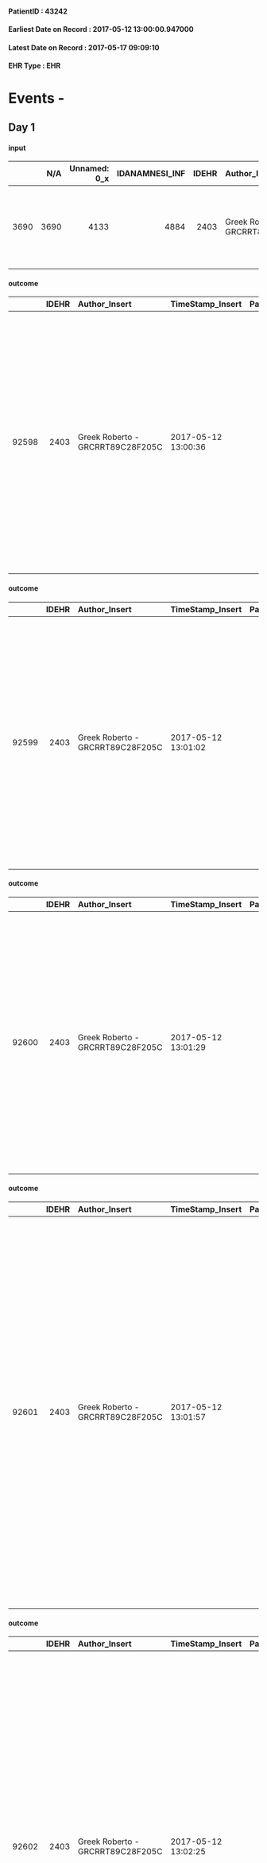 
#### PatientID : 43242
#### Earliest Date on Record : 2017-05-12 13:00:00.947000
#### Latest Date on Record : 2017-05-17 09:09:10
#### EHR Type : EHR

# Events - 

## Day 1

#### input
|      |    N/A |   Unnamed: 0_x |   IDANAMNESI_INF |   IDEHR | Author_Insert                    | TimeStamp_Insert           | EHRType   |   PatientID |   IDDigitalSignDocument |   Non_Rilevabile_x | Note_Non_Rilevabile_x                                                                                                                                            | nutritional   | cognitivo_percettivo   | sonno_riposo   | perc_salute   | elimination   | Perception   | rapporti_fam   | persone_vicine   | Caregiver   | Religion   | Note_Elim_urinaria   |
|-----:|-------:|---------------:|-----------------:|--------:|:---------------------------------|:---------------------------|:----------|------------:|------------------------:|-------------------:|:-----------------------------------------------------------------------------------------------------------------------------------------------------------------|:--------------|:-----------------------|:---------------|:--------------|:--------------|:-------------|:---------------|:-----------------|:------------|:-----------|:---------------------|
| 3690 |   3690 |           4133 |             4884 |    2403 | Greek Roberto - GRCRRT89C28F205C | 2017-05-12 13:00:00.947000 | EHR       |       43242 |                  746886 |                  1 | Pz enters department drowsiness minimally contactable - This husband tells of a rapid worsening of the clinical picture, in the days before admission to Hospice | NR            | NR                     | NR             | NR            | NR            | NR           | NR             | NR               | NR          | NR         | NR                   |

#### outcome
|       |   IDEHR | Author_Insert                    | TimeStamp_Insert    |   PatientID |   IDDigitalSignDocument |   IDPAI_VIDAS | opt_problem                                                            |   opt_problem_num | opt_obiettivo                                               |   opt_obiettivo_num | opt_stato_problema   |   opt_stato_problema_num | opt_interventi                                                                                                                                                                                                                                                                                 |   opt_interventi_num |
|------:|--------:|:---------------------------------|:--------------------|------------:|------------------------:|--------------:|:-----------------------------------------------------------------------|------------------:|:------------------------------------------------------------|--------------------:|:---------------------|-------------------------:|:-----------------------------------------------------------------------------------------------------------------------------------------------------------------------------------------------------------------------------------------------------------------------------------------------|---------------------:|
| 92598 |    2403 | Greek Roberto - GRCRRT89C28F205C | 2017-05-12 13:00:36 |       43242 |                  746890 |         94833 | Alteration of comfort associated with chronic pain and / or acute # 29 |                 2 | The patient riferir√ † ¬ † a satisfactory pain control # 56 |                   1 | closed Problem # 2   |                        2 | Implementation PAI - Evaluate the effectiveness of drug delivery # 443; PAI Implementation - properly administer the drugs as prescription # 442; Counseling - Share with caregiver therapeutic path # 445; Education - educating the caregiver / patient recognition / handling symptom # 446 |                    4 |

#### outcome
|       |   IDEHR | Author_Insert                    | TimeStamp_Insert    |   PatientID |   IDDigitalSignDocument |   IDPAI_VIDAS | opt_problem               |   opt_problem_num | opt_obiettivo                                                                       |   opt_obiettivo_num | opt_stato_problema   |   opt_stato_problema_num | opt_interventi                                                                                                                                                                                                                                                                                                      |   opt_interventi_num |
|------:|--------:|:---------------------------------|:--------------------|------------:|------------------------:|--------------:|:--------------------------|------------------:|:------------------------------------------------------------------------------------|--------------------:|:---------------------|-------------------------:|:--------------------------------------------------------------------------------------------------------------------------------------------------------------------------------------------------------------------------------------------------------------------------------------------------------------------|---------------------:|
| 92599 |    2403 | Greek Roberto - GRCRRT89C28F205C | 2017-05-12 13:01:02 |       43242 |                  746891 |         94834 | Altered sleep / wake # 31 |                 4 | The patient will describe the factors that interfere with sleep or wakefulness # 61 |                   4 | closed Problem # 2   |                        2 | Counseling - Establishing a trusting and meaningful relationship that promotes understanding of the patient's fears and concerns # 501; Counseling - Encouraging the patient to report problems that interfere with sleep # 502; Counseling - Encouraging the patient to report interfering problems the wake # 503 |                    4 |

#### outcome
|       |   IDEHR | Author_Insert                    | TimeStamp_Insert    |   PatientID |   IDDigitalSignDocument |   IDPAI_VIDAS | opt_problem                |   opt_problem_num | opt_obiettivo                                                                                                           |   opt_obiettivo_num | opt_stato_problema   |   opt_stato_problema_num | opt_interventi                                                                                                                                                                                                                                                                           |   opt_interventi_num |
|------:|--------:|:---------------------------------|:--------------------|------------:|------------------------:|--------------:|:---------------------------|------------------:|:------------------------------------------------------------------------------------------------------------------------|--------------------:|:---------------------|-------------------------:|:-----------------------------------------------------------------------------------------------------------------------------------------------------------------------------------------------------------------------------------------------------------------------------------------|---------------------:|
| 92600 |    2403 | Greek Roberto - GRCRRT89C28F205C | 2017-05-12 13:01:29 |       43242 |                  746893 |         94835 | Abnormal neurological # 30 |                 4 | The patient comunicher√ † ¬ † with † ¬ † residual capacit√ language and / or the residual capacit√ † ¬ † nonverbal # 58 |                   4 | closed Problem # 2   |                        2 | Implementation PAI - The operator asks the patient simple and closed questions and simple directives # 470; Implementation PAI - The operator addresses the patient by speaking clearly and distinctly # 469; Implementation PAI - Use touch and gestures to improve communication # 472 |                    4 |

#### outcome
|       |   IDEHR | Author_Insert                    | TimeStamp_Insert    |   PatientID |   IDDigitalSignDocument |   IDPAI_VIDAS | opt_problem                                                |   opt_problem_num | opt_obiettivo                                                       |   opt_obiettivo_num | opt_stato_problema   |   opt_stato_problema_num | opt_interventi                                                                                                                                                                                                                                                                                                                                                                                                                                                           |   opt_interventi_num |
|------:|--------:|:---------------------------------|:--------------------|------------:|------------------------:|--------------:|:-----------------------------------------------------------|------------------:|:--------------------------------------------------------------------|--------------------:|:---------------------|-------------------------:|:-------------------------------------------------------------------------------------------------------------------------------------------------------------------------------------------------------------------------------------------------------------------------------------------------------------------------------------------------------------------------------------------------------------------------------------------------------------------------|---------------------:|
| 92601 |    2403 | Greek Roberto - GRCRRT89C28F205C | 2017-05-12 13:01:57 |       43242 |                  746894 |         94836 | Impaired mobility † / limitation of physical movement # 27 |                 1 | Minimize the possibility of injuries. If present, maintain QoL # 47 |                   4 | closed Problem # 2   |                        2 | PAI Implementation - Program the change of position, which reduces the pressure in the vulnerable areas # 292; PAI Implementation - Avoid positions biased # 294; PAI Implementation - Keeping the skin well hydrated and elastic # 295; PAI Implementation - Adaptation environment # 296; Implementation PAI - Medicare / the wound / skin as the internal protocol # 298; PAI Implementation - With each change of position to assess the condition of the skin # 297 |                    4 |

#### outcome
|       |   IDEHR | Author_Insert                    | TimeStamp_Insert    |   PatientID |   IDDigitalSignDocument |   IDPAI_VIDAS | opt_problem                                                |   opt_problem_num | opt_obiettivo                                                       |   opt_obiettivo_num | opt_stato_problema   |   opt_stato_problema_num | opt_interventi                                                                                                                                                                                                                                                                                                                                                                                                                                                           |   opt_interventi_num |
|------:|--------:|:---------------------------------|:--------------------|------------:|------------------------:|--------------:|:-----------------------------------------------------------|------------------:|:--------------------------------------------------------------------|--------------------:|:---------------------|-------------------------:|:-------------------------------------------------------------------------------------------------------------------------------------------------------------------------------------------------------------------------------------------------------------------------------------------------------------------------------------------------------------------------------------------------------------------------------------------------------------------------|---------------------:|
| 92602 |    2403 | Greek Roberto - GRCRRT89C28F205C | 2017-05-12 13:02:25 |       43242 |                  746895 |         94837 | Impaired mobility † / limitation of physical movement # 27 |                 1 | Minimize the possibility of injuries. If present, maintain QoL # 47 |                   4 | closed Problem # 2   |                        2 | PAI Implementation - Program the change of position, which reduces the pressure in the vulnerable areas # 292; PAI Implementation - Avoid positions biased # 294; PAI Implementation - Keeping the skin well hydrated and elastic # 295; PAI Implementation - Adaptation environment # 296; Implementation PAI - Medicare / the wound / skin as the internal protocol # 298; PAI Implementation - With each change of position to assess the condition of the skin # 297 |                    4 |

#### outcome
|       |   IDEHR | Author_Insert                    | TimeStamp_Insert    |   PatientID |   IDDigitalSignDocument |   IDPAI_VIDAS | opt_problem                         |   opt_problem_num | opt_obiettivo                                                                                                                                                                              |   opt_obiettivo_num | opt_stato_problema   |   opt_stato_problema_num | opt_interventi                                                                                                                                                                                                      |   opt_interventi_num |
|------:|--------:|:---------------------------------|:--------------------|------------:|------------------------:|--------------:|:------------------------------------|------------------:|:-------------------------------------------------------------------------------------------------------------------------------------------------------------------------------------------|--------------------:|:---------------------|-------------------------:|:--------------------------------------------------------------------------------------------------------------------------------------------------------------------------------------------------------------------|---------------------:|
| 92603 |    2403 | Greek Roberto - GRCRRT89C28F205C | 2017-05-12 13:02:50 |       43242 |                  746896 |         94838 | Deficit in the care of s√® # 25 = 0 |                 4 | Maintain dignity ¬ † of the patient, where possible, helping him to accept their own limitations, considering himself realistic and objective (eating, bathing, dressing, delete) # 42 = 0 |                   4 | Open Problem # 1     |                        1 | PAI Implementation - Ensuring the right privacy # 182 = 0; Counseling - Encourage to express feelings about the care deficit s # 184 = 0; PAI Implementation - completely replace the activity † everyday # 183 = 0 |                    4 |

#### outcome
|       |   IDEHR | Author_Insert                    | TimeStamp_Insert    |   PatientID |   IDDigitalSignDocument |   IDPAI_VIDAS | opt_problem                                                      |   opt_problem_num | opt_obiettivo                                                           |   opt_obiettivo_num | opt_stato_problema   |   opt_stato_problema_num | opt_interventi                                                                                                                                                                                                                                                                                                                                                                                                                                                                                                                                                                                                                                                                                                            |   opt_interventi_num |
|------:|--------:|:---------------------------------|:--------------------|------------:|------------------------:|--------------:|:-----------------------------------------------------------------|------------------:|:------------------------------------------------------------------------|--------------------:|:---------------------|-------------------------:|:--------------------------------------------------------------------------------------------------------------------------------------------------------------------------------------------------------------------------------------------------------------------------------------------------------------------------------------------------------------------------------------------------------------------------------------------------------------------------------------------------------------------------------------------------------------------------------------------------------------------------------------------------------------------------------------------------------------------------|---------------------:|
| 92604 |    2403 | Greek Roberto - GRCRRT89C28F205C | 2017-05-12 13:03:32 |       43242 |                  746897 |         94839 | Impaired mobility † ¬ / limitation of physical movement # 27 = 0 |                 1 | Minimize possibilities ¬ † injury. If present, maintaining QoL # 47 = 0 |                   4 | Open Problem # 1     |                        1 | Implementation PAI - Avoid flawed positions # 294 = 0; Implementation of PAI - Program the change of position that reduces the pressure in vulnerable areas # 292 = 0; Implementation of the PAI - Maintain a correct position in the bed # 293 = 0; Implementation of the PAI - Maintain the well hydrated and elastic skin # 295 = 0; Implementation of the PAI - Adaptation of the environment # 296 = 0; Implementation of the PAI - Medication of the lesion (s) of the skin as per internal protocol # 298 = 0; Implementation of the PAI - Record any eventual presence of caves and / or hemorrhagic lesions # 299 = 0; Implementation of PAI - At each change of position assess the state of the skin # 297 = 0 |                    4 |

#### outcome
|       |   IDEHR | Author_Insert                    | TimeStamp_Insert    |   PatientID |   IDDigitalSignDocument |   IDPAI_VIDAS | opt_problem                               |   opt_problem_num | opt_obiettivo                                  |   opt_obiettivo_num | opt_stato_problema   |   opt_stato_problema_num | opt_interventi                                                                                                                                       |   opt_interventi_num |
|------:|--------:|:---------------------------------|:--------------------|------------:|------------------------:|--------------:|:------------------------------------------|------------------:|:-----------------------------------------------|--------------------:|:---------------------|-------------------------:|:-----------------------------------------------------------------------------------------------------------------------------------------------------|---------------------:|
| 92605 |    2403 | Greek Roberto - GRCRRT89C28F205C | 2017-05-12 13:04:13 |       43242 |                  746898 |         94840 | Nutrition / Hydration inadequate # 34 = 0 |                 4 | Proper power management via NET / NPT # 75 = 0 |                   4 | Open Problem # 1     |                        1 | Implementation of PAI - Medicare as per protocol SNG / PEG / Presidium NPT # 629 = 0; Implementation PAI - Replace the SNG as per protocol # 630 = 0 |                    4 |

#### input
|      |    N/A |   IDEHR | Author_Insert                        | TimeStamp_Insert    | EHRType   |   PatientID |   IDDigitalSignDocument | persone_vicine   |   Unnamed: 0_y |   IDANAMNESI_MED |   Non_Rilevabile_y | Note_Non_Rilevabile_y   | opt_consapevolezza                   | diagnosis                                                                     |
|-----:|-------:|--------:|:-------------------------------------|:--------------------|:----------|------------:|------------------------:|:-----------------|---------------:|-----------------:|-------------------:|:------------------------|:-------------------------------------|:------------------------------------------------------------------------------|
| 8397 |   8397 |    2403 | Calamida Fabrizio - CLMFRZ71S19F205R | 2017-05-12 15:13:11 | EHR       |       43242 |                  747062 | N/A              |          12111 |             6498 |                  0 | NR                      | There are elements of evaluation # 7 | Pz affetta da glioblastoma emisferico dx pluritrattato (chirurgia + RT + CT). |

#### input
|       |    N/A |   IDEHR | Author_Insert                        | TimeStamp_Insert    | EHRType   |   PatientID |   IDDigitalSignDocument | persone_vicine   |   Unnamed: 0_y.1 |   IDDIAGNOSI_ICD |   Non_Rilevabile_y.1 | Note_Non_Rilevabile_y.1   | I_ICD                                                     | II_ICD                                  | III_ICD                                 | IV_ICD                      |
|------:|-------:|--------:|:-------------------------------------|:--------------------|:----------|------------:|------------------------:|:-----------------|-----------------:|-----------------:|---------------------:|:--------------------------|:----------------------------------------------------------|:----------------------------------------|:----------------------------------------|:----------------------------|
| 17519 |  17519 |    2403 | Calamida Fabrizio - CLMFRZ71S19F205R | 2017-05-12 15:14:15 | EHR       |       43242 |                  747066 | N/A              |             3080 |             3080 |                    0 | NR                        | 1919 - Tumori maligni dell'encefalo, non specificato#2139 | 345 - Epilessie e crisi ricorrenti#3526 | 3428 - Altra emiplegia specificata#2411 | V667 - Cure palliative#2402 |

#### obs
|        |   IDEHR | TimeStamp_Insert           |   PatientID |
|-------:|--------:|:---------------------------|------------:|
| 296922 |    2403 | 2017-05-12 15:22:35.870000 |       43242 |

#### obs
|       |   IDEHR | TimeStamp_Insert           |   PatientID | asthenia   | dyspnoea              | body_temp    | agitation_behavior_freq   |
|------:|--------:|:---------------------------|------------:|:-----------|:----------------------|:-------------|:--------------------------|
| 20641 |    2403 | 2017-05-12 15:28:21.767000 |       43242 | Severe # 3 | applicant at rest # 5 | Apyrexia # 0 | quiet # 0                 |

#### obs
|        |   IDEHR | TimeStamp_Insert    |   PatientID |
|-------:|--------:|:--------------------|------------:|
| 257248 |    2403 | 2017-05-12 15:29:41 |       43242 |

#### obs
|        |   IDEHR | TimeStamp_Insert           |   PatientID | chk_ausili_presidi                   | opt_care_giver   | dyspnoea    | motor_performance              | body_temp    |
|-------:|--------:|:---------------------------|------------:|:-------------------------------------|:-----------------|:------------|:-------------------------------|:-------------|
| 114283 |    2403 | 2017-05-12 16:41:17.017000 |       43242 | absorbency # 0; bladder catheter # 3 | This # 0         | at rest # 0 | bedridden, nontransferable # 5 | Apyrexia # 1 |

#### obs
|        |   IDEHR | TimeStamp_Insert    |   PatientID | breath     | consolability           | body_language   | facial_expression           |
|-------:|--------:|:--------------------|------------:|:-----------|:------------------------|:----------------|:----------------------------|
| 280257 |    2403 | 2017-05-12 16:42:40 |       43242 | Normal 0 # | Not for consolation # 0 | Relaxed # 0     | Smiling or inexpressive # 0 |

#### obs
|        |   IDEHR | TimeStamp_Insert    |   PatientID | breath     | consolability           | body_language   | facial_expression           |
|-------:|--------:|:--------------------|------------:|:-----------|:------------------------|:----------------|:----------------------------|
| 280259 |    2403 | 2017-05-12 17:06:46 |       43242 | Normal 0 # | Not for consolation # 0 | Relaxed # 0     | Smiling or inexpressive # 0 |

#### obs
|        |   IDEHR | TimeStamp_Insert    |   PatientID | breath     | consolability           | body_language   | facial_expression           |
|-------:|--------:|:--------------------|------------:|:-----------|:------------------------|:----------------|:----------------------------|
| 280263 |    2403 | 2017-05-13 06:00:09 |       43242 | Normal 0 # | Not for consolation # 0 | Relaxed # 0     | Smiling or inexpressive # 0 |

#### obs
|       |   IDEHR | TimeStamp_Insert           |   PatientID | motor_performance                                                                       |
|------:|--------:|:---------------------------|------------:|:----------------------------------------------------------------------------------------|
| 65481 |    2403 | 2017-05-13 06:01:01.150000 |       43242 | 20% - Patient with serious impairment of organ functions, one or irreversible pi√π # 02 |

#### obs
|        |   IDEHR | TimeStamp_Insert           |   PatientID | chk_ausili_presidi   | motor_performance              |
|-------:|--------:|:---------------------------|------------:|:---------------------|:-------------------------------|
| 114310 |    2403 | 2017-05-13 06:07:32.973000 |       43242 | urinary catheter # 3 | bedridden, nontransferable # 5 |

#### obs
|        |   IDEHR | TimeStamp_Insert    |   PatientID | breath     | consolability           | body_language   | facial_expression           |
|-------:|--------:|:--------------------|------------:|:-----------|:------------------------|:----------------|:----------------------------|
| 280264 |    2403 | 2017-05-13 06:08:11 |       43242 | Normal 0 # | Not for consolation # 0 | Relaxed # 0     | Smiling or inexpressive # 0 |

#### obs
|       |   IDEHR | TimeStamp_Insert           |   PatientID | asthenia   | dyspnoea              | body_temp    | agitation_behavior_freq   | mood        |
|------:|--------:|:---------------------------|------------:|:-----------|:----------------------|:-------------|:--------------------------|:------------|
| 20652 |    2403 | 2017-05-13 10:50:16.123000 |       43242 | Severe # 3 | applicant at rest # 5 | Apyrexia # 0 | quiet # 0                 | Apathy # 00 |

#### obs
|        |   IDEHR | TimeStamp_Insert    |   PatientID | breath     | consolability           | body_language   | facial_expression           |
|-------:|--------:|:--------------------|------------:|:-----------|:------------------------|:----------------|:----------------------------|
| 280268 |    2403 | 2017-05-13 10:50:41 |       43242 | Normal 0 # | Not for consolation # 0 | Relaxed # 0     | Smiling or inexpressive # 0 |

#### obs
|        |   IDEHR | TimeStamp_Insert           |   PatientID | chk_ausili_presidi   | chk_ausili_incont   | opt_care_giver   | motor_performance              | feces_elimination   |
|-------:|--------:|:---------------------------|------------:|:---------------------|:--------------------|:-----------------|:-------------------------------|:--------------------|
| 114328 |    2403 | 2017-05-13 12:20:08.010000 |       43242 | urinary catheter # 3 | absorbency # 0      | absent # 2       | bedridden, nontransferable # 5 | Independent # 0     |

#### obs
|        |   IDEHR | TimeStamp_Insert    |   PatientID | breath     | consolability           | body_language   | facial_expression           |
|-------:|--------:|:--------------------|------------:|:-----------|:------------------------|:----------------|:----------------------------|
| 280271 |    2403 | 2017-05-13 12:21:38 |       43242 | Normal 0 # | Not for consolation # 0 | Relaxed # 0     | Smiling or inexpressive # 0 |


## Day 2

#### obs
|        |   IDEHR | TimeStamp_Insert    |   PatientID | breath     | consolability           | body_language   | facial_expression           |
|-------:|--------:|:--------------------|------------:|:-----------|:------------------------|:----------------|:----------------------------|
| 280274 |    2403 | 2017-05-13 14:35:30 |       43242 | Normal 0 # | Not for consolation # 0 | Relaxed # 0     | Smiling or inexpressive # 0 |

#### obs
|        |   IDEHR | TimeStamp_Insert    |   PatientID | breath     | consolability           | body_language   | facial_expression           |
|-------:|--------:|:--------------------|------------:|:-----------|:------------------------|:----------------|:----------------------------|
| 280275 |    2403 | 2017-05-13 18:07:33 |       43242 | Normal 0 # | Not for consolation # 0 | Relaxed # 0     | Smiling or inexpressive # 0 |

#### obs
|        |   IDEHR | TimeStamp_Insert    |   PatientID | breath     | consolability           | body_language   | facial_expression           |
|-------:|--------:|:--------------------|------------:|:-----------|:------------------------|:----------------|:----------------------------|
| 280276 |    2403 | 2017-05-13 18:15:27 |       43242 | Normal 0 # | Not for consolation # 0 | Relaxed # 0     | Smiling or inexpressive # 0 |

#### obs
|        |   IDEHR | TimeStamp_Insert    |   PatientID | breath     | consolability           | body_language   | facial_expression           |
|-------:|--------:|:--------------------|------------:|:-----------|:------------------------|:----------------|:----------------------------|
| 280279 |    2403 | 2017-05-14 04:39:02 |       43242 | Normal 0 # | Not for consolation # 0 | Relaxed # 0     | Smiling or inexpressive # 0 |

#### obs
|       |   IDEHR | TimeStamp_Insert           |   PatientID | motor_performance                                                                       |
|------:|--------:|:---------------------------|------------:|:----------------------------------------------------------------------------------------|
| 65515 |    2403 | 2017-05-14 05:58:18.037000 |       43242 | 20% - Patient with serious impairment of organ functions, one or irreversible pi√π # 02 |

#### obs
|        |   IDEHR | TimeStamp_Insert           |   PatientID | chk_ausili_presidi                   | dyspnoea    | motor_performance              | body_temp    |
|-------:|--------:|:---------------------------|------------:|:-------------------------------------|:------------|:-------------------------------|:-------------|
| 114349 |    2403 | 2017-05-14 06:17:25.983000 |       43242 | absorbency # 0; bladder catheter # 3 | at rest # 0 | bedridden, nontransferable # 5 | Apyrexia # 1 |

#### obs
|        |   IDEHR | TimeStamp_Insert    |   PatientID |
|-------:|--------:|:--------------------|------------:|
| 162853 |    2403 | 2017-05-14 06:19:11 |       43242 |

#### obs
|        |   IDEHR | TimeStamp_Insert    |   PatientID | breath     | consolability           | body_language   | facial_expression           |
|-------:|--------:|:--------------------|------------:|:-----------|:------------------------|:----------------|:----------------------------|
| 280280 |    2403 | 2017-05-14 06:21:18 |       43242 | Normal 0 # | Not for consolation # 0 | Relaxed # 0     | Smiling or inexpressive # 0 |


## Day 3

#### obs
|        |   IDEHR | TimeStamp_Insert    |   PatientID | breath     | consolability           | body_language   | facial_expression           |
|-------:|--------:|:--------------------|------------:|:-----------|:------------------------|:----------------|:----------------------------|
| 280282 |    2403 | 2017-05-14 13:57:29 |       43242 | Normal 0 # | Not for consolation # 0 | Relaxed # 0     | Smiling or inexpressive # 0 |

#### obs
|        |   IDEHR | TimeStamp_Insert           |   PatientID | chk_ausili_presidi                   | opt_care_giver   | dyspnoea    | motor_performance              | body_temp    |
|-------:|--------:|:---------------------------|------------:|:-------------------------------------|:-----------------|:------------|:-------------------------------|:-------------|
| 114364 |    2403 | 2017-05-14 14:17:23.250000 |       43242 | absorbency # 0; bladder catheter # 3 | This # 0         | at rest # 0 | bedridden, nontransferable # 5 | Apyrexia # 1 |

#### obs
|        |   IDEHR | TimeStamp_Insert    |   PatientID | breath     | consolability           | body_language   | facial_expression           |
|-------:|--------:|:--------------------|------------:|:-----------|:------------------------|:----------------|:----------------------------|
| 280284 |    2403 | 2017-05-14 14:18:02 |       43242 | Normal 0 # | Not for consolation # 0 | Relaxed # 0     | Smiling or inexpressive # 0 |

#### obs
|        |   IDEHR | TimeStamp_Insert    |   PatientID | breath     | consolability           | body_language   | facial_expression           |
|-------:|--------:|:--------------------|------------:|:-----------|:------------------------|:----------------|:----------------------------|
| 280285 |    2403 | 2017-05-14 17:01:56 |       43242 | Normal 0 # | Not for consolation # 0 | Relaxed # 0     | Smiling or inexpressive # 0 |

#### obs
|        |   IDEHR | TimeStamp_Insert    |   PatientID | breath     | consolability           | body_language   | facial_expression           |
|-------:|--------:|:--------------------|------------:|:-----------|:------------------------|:----------------|:----------------------------|
| 280287 |    2403 | 2017-05-14 18:41:25 |       43242 | Normal 0 # | Not for consolation # 0 | Relaxed # 0     | Smiling or inexpressive # 0 |

#### obs
|        |   IDEHR | TimeStamp_Insert    |   PatientID | breath     | consolability           | body_language   | facial_expression           |
|-------:|--------:|:--------------------|------------:|:-----------|:------------------------|:----------------|:----------------------------|
| 280289 |    2403 | 2017-05-15 05:39:59 |       43242 | Normal 0 # | Not for consolation # 0 | Relaxed # 0     | Smiling or inexpressive # 0 |

#### obs
|       |   IDEHR | TimeStamp_Insert           |   PatientID | active_diuresis     | motor_performance                                                                       |
|------:|--------:|:---------------------------|------------:|:--------------------|:----------------------------------------------------------------------------------------|
| 65521 |    2403 | 2017-05-15 06:20:31.973000 |       43242 | active diuresis # 0 | 20% - Patient with serious impairment of organ functions, one or irreversible pi√π # 02 |

#### obs
|        |   IDEHR | TimeStamp_Insert    |   PatientID | breath     | consolability           | body_language   | facial_expression           |
|-------:|--------:|:--------------------|------------:|:-----------|:------------------------|:----------------|:----------------------------|
| 280290 |    2403 | 2017-05-15 06:37:41 |       43242 | Normal 0 # | Not for consolation # 0 | Relaxed # 0     | Smiling or inexpressive # 0 |

#### obs
|        |   IDEHR | TimeStamp_Insert    |   PatientID | breath     | consolability           | body_language   | facial_expression           |
|-------:|--------:|:--------------------|------------:|:-----------|:------------------------|:----------------|:----------------------------|
| 280291 |    2403 | 2017-05-15 10:04:10 |       43242 | Normal 0 # | Not for consolation # 0 | Relaxed # 0     | Smiling or inexpressive # 0 |

#### obs
|        |   IDEHR | TimeStamp_Insert    |   PatientID | breath     | consolability           | body_language   | facial_expression           |
|-------:|--------:|:--------------------|------------:|:-----------|:------------------------|:----------------|:----------------------------|
| 280292 |    2403 | 2017-05-15 12:01:56 |       43242 | Normal 0 # | Not for consolation # 0 | Relaxed # 0     | Smiling or inexpressive # 0 |

#### obs
|       |   IDEHR | TimeStamp_Insert           |   PatientID | personal_hygiene   | urine_elimination   | mobility     | active_diuresis     | asthenia   | motor_performance                                                                                  | body_temp    | consumption_help   |
|------:|--------:|:---------------------------|------------:|:-------------------|:--------------------|:-------------|:--------------------|:-----------|:---------------------------------------------------------------------------------------------------|:-------------|:-------------------|
| 65549 |    2403 | 2017-05-15 12:54:09.917000 |       43242 | Employee # 4       | Employee # 4        | Employee # 4 | active diuresis # 0 | Severe # 2 | 30% - Patient with directions to the hospital or home hospitalization, intensive home support # 03 | Apyrexia # 0 | # 4 employees      |


## Day 4

#### obs
|        |   IDEHR | TimeStamp_Insert    |   PatientID | breath     | consolability           | body_language   | facial_expression           |
|-------:|--------:|:--------------------|------------:|:-----------|:------------------------|:----------------|:----------------------------|
| 280301 |    2403 | 2017-05-15 16:53:19 |       43242 | Normal 0 # | Not for consolation # 0 | Relaxed # 0     | Smiling or inexpressive # 0 |

#### obs
|       |   IDEHR | TimeStamp_Insert           |   PatientID | personal_hygiene   | urine_elimination   | mobility     | active_diuresis     | asthenia   | motor_performance                                                                                  | body_temp    | consumption_help   |
|------:|--------:|:---------------------------|------------:|:-------------------|:--------------------|:-------------|:--------------------|:-----------|:---------------------------------------------------------------------------------------------------|:-------------|:-------------------|
| 65569 |    2403 | 2017-05-15 17:06:04.707000 |       43242 | Employee # 4       | Employee # 4        | Employee # 4 | active diuresis # 0 | Severe # 2 | 30% - Patient with directions to the hospital or home hospitalization, intensive home support # 03 | Apyrexia # 0 | # 4 employees      |

#### obs
|        |   IDEHR | TimeStamp_Insert    |   PatientID | breath     | consolability           | body_language   | facial_expression           |
|-------:|--------:|:--------------------|------------:|:-----------|:------------------------|:----------------|:----------------------------|
| 280304 |    2403 | 2017-05-15 18:37:18 |       43242 | Normal 0 # | Not for consolation # 0 | Relaxed # 0     | Smiling or inexpressive # 0 |

#### obs
|        |   IDEHR | TimeStamp_Insert           |   PatientID | chk_ausili_presidi                   | opt_care_giver   | motor_performance              | body_temp    | agitation_behavior_freq   |
|-------:|--------:|:---------------------------|------------:|:-------------------------------------|:-----------------|:-------------------------------|:-------------|:--------------------------|
| 114426 |    2403 | 2017-05-15 21:09:30.350000 |       43242 | absorbency # 0; bladder catheter # 3 | This # 0         | bedridden, nontransferable # 5 | Apyrexia # 1 | quiet # 0                 |

#### obs
|        |   IDEHR | TimeStamp_Insert    |   PatientID |
|-------:|--------:|:--------------------|------------:|
| 257644 |    2403 | 2017-05-16 08:05:59 |       43242 |

#### obs
|        |   IDEHR | TimeStamp_Insert    |   PatientID | breath                                             | consolability           | body_language   | facial_expression           |
|-------:|--------:|:--------------------|------------:|:---------------------------------------------------|:------------------------|:----------------|:----------------------------|
| 280307 |    2403 | 2017-05-16 08:07:06 |       43242 | Breath altered. Cheyne-Stokes hyperventilation # 2 | Not for consolation # 0 | Relaxed # 0     | Smiling or inexpressive # 0 |

#### obs
|       |   IDEHR | TimeStamp_Insert           |   PatientID | personal_hygiene   | urine_elimination   | mobility     | active_diuresis     | asthenia   | motor_performance                                                                       | body_temp    | consumption_help   |
|------:|--------:|:---------------------------|------------:|:-------------------|:--------------------|:-------------|:--------------------|:-----------|:----------------------------------------------------------------------------------------|:-------------|:-------------------|
| 65589 |    2403 | 2017-05-16 08:09:26.570000 |       43242 | Employee # 4       | Employee # 4        | Employee # 4 | active diuresis # 0 | Severe # 2 | 20% - Patient with serious impairment of organ functions, one or irreversible pi√π # 02 | Apyrexia # 0 | # 4 employees      |

#### obs
|       |   IDEHR | TimeStamp_Insert           |   PatientID | personal_hygiene   | urine_elimination   | mobility     | active_diuresis     | asthenia   | motor_performance                                                                                  | body_temp    | consumption_help   |
|------:|--------:|:---------------------------|------------:|:-------------------|:--------------------|:-------------|:--------------------|:-----------|:---------------------------------------------------------------------------------------------------|:-------------|:-------------------|
| 65592 |    2403 | 2017-05-16 09:33:47.753000 |       43242 | Employee # 4       | Employee # 4        | Employee # 4 | active diuresis # 0 | Severe # 2 | 30% - Patient with directions to the hospital or home hospitalization, intensive home support # 03 | Apyrexia # 0 | # 4 employees      |

#### obs
|        |   IDEHR | TimeStamp_Insert    |   PatientID | breath                                             | consolability           | body_language   | facial_expression           |
|-------:|--------:|:--------------------|------------:|:---------------------------------------------------|:------------------------|:----------------|:----------------------------|
| 280309 |    2403 | 2017-05-16 09:34:22 |       43242 | Breath altered. Cheyne-Stokes hyperventilation # 2 | Not for consolation # 0 | Relaxed # 0     | Smiling or inexpressive # 0 |

#### obs
|        |   IDEHR | TimeStamp_Insert           |   PatientID | chk_ausili_presidi                   | opt_care_giver               | motor_performance              | body_temp    | agitation_behavior_freq   |
|-------:|--------:|:---------------------------|------------:|:-------------------------------------|:-----------------------------|:-------------------------------|:-------------|:--------------------------|
| 114449 |    2403 | 2017-05-16 11:41:13.740000 |       43242 | absorbency # 0; bladder catheter # 3 | occasionally lives there # 1 | bedridden, nontransferable # 5 | Apyrexia # 1 | quiet # 0                 |

#### obs
|        |   IDEHR | TimeStamp_Insert    |   PatientID | breath                                                                          | consolability           | body_language   | facial_expression           |
|-------:|--------:|:--------------------|------------:|:--------------------------------------------------------------------------------|:------------------------|:----------------|:----------------------------|
| 280313 |    2403 | 2017-05-16 11:42:17 |       43242 | Breath at times altered. Short periods of hyperventilation (breathing hard) # 1 | Not for consolation # 0 | Relaxed # 0     | Smiling or inexpressive # 0 |


## Day 5

#### obs
|       |   IDEHR | TimeStamp_Insert           |   PatientID | asthenia   | dyspnoea              | body_temp    | agitation_behavior_freq   | mood        |
|------:|--------:|:---------------------------|------------:|:-----------|:----------------------|:-------------|:--------------------------|:------------|
| 20748 |    2403 | 2017-05-16 15:20:35.797000 |       43242 | Severe # 3 | applicant at rest # 5 | Apyrexia # 0 | quiet # 0                 | Apathy # 00 |

#### obs
|        |   IDEHR | TimeStamp_Insert    |   PatientID | breath                                                                          | consolability           | body_language   | facial_expression           |
|-------:|--------:|:--------------------|------------:|:--------------------------------------------------------------------------------|:------------------------|:----------------|:----------------------------|
| 280315 |    2403 | 2017-05-16 15:21:09 |       43242 | Breath at times altered. Short periods of hyperventilation (breathing hard) # 1 | Not for consolation # 0 | Relaxed # 0     | Smiling or inexpressive # 0 |

#### obs
|        |   IDEHR | TimeStamp_Insert           |   PatientID |
|-------:|--------:|:---------------------------|------------:|
| 296999 |    2403 | 2017-05-16 15:24:01.427000 |       43242 |

#### obs
|        |   IDEHR | TimeStamp_Insert           |   PatientID | chk_ausili_presidi                   | opt_care_giver               | dyspnoea    | motor_performance              | body_temp    | agitation_behavior_freq   |
|-------:|--------:|:---------------------------|------------:|:-------------------------------------|:-----------------------------|:------------|:-------------------------------|:-------------|:--------------------------|
| 114470 |    2403 | 2017-05-16 16:13:49.837000 |       43242 | absorbency # 0; bladder catheter # 3 | occasionally lives there # 1 | at rest # 0 | bedridden, nontransferable # 5 | Apyrexia # 1 | quiet # 0                 |

#### obs
|        |   IDEHR | TimeStamp_Insert    |   PatientID | breath                                                                          | consolability           | body_language   | facial_expression           |
|-------:|--------:|:--------------------|------------:|:--------------------------------------------------------------------------------|:------------------------|:----------------|:----------------------------|
| 280318 |    2403 | 2017-05-16 16:15:18 |       43242 | Breath at times altered. Short periods of hyperventilation (breathing hard) # 1 | Not for consolation # 0 | Relaxed # 0     | Smiling or inexpressive # 0 |

#### obs
|        |   IDEHR | TimeStamp_Insert           |   PatientID |
|-------:|--------:|:---------------------------|------------:|
| 124001 |    2403 | 2017-05-16 16:22:20.330000 |       43242 |

#### obs
|        |   IDEHR | TimeStamp_Insert    |   PatientID | breath                                                                          | consolability           | body_language   | facial_expression           |
|-------:|--------:|:--------------------|------------:|:--------------------------------------------------------------------------------|:------------------------|:----------------|:----------------------------|
| 280320 |    2403 | 2017-05-16 16:42:21 |       43242 | Breath at times altered. Short periods of hyperventilation (breathing hard) # 1 | Not for consolation # 0 | Relaxed # 0     | Smiling or inexpressive # 0 |

#### obs
|       |   IDEHR | TimeStamp_Insert           |   PatientID | personal_hygiene   | urine_elimination   | mobility     | active_diuresis     | asthenia   | motor_performance                                                                       | body_temp    | consumption_help   |
|------:|--------:|:---------------------------|------------:|:-------------------|:--------------------|:-------------|:--------------------|:-----------|:----------------------------------------------------------------------------------------|:-------------|:-------------------|
| 65623 |    2403 | 2017-05-16 16:44:21.533000 |       43242 | Employee # 4       | Employee # 4        | Employee # 4 | active diuresis # 0 | Severe # 2 | 20% - Patient with serious impairment of organ functions, one or irreversible pi√π # 02 | Apyrexia # 0 | # 4 employees      |

#### obs
|        |   IDEHR | TimeStamp_Insert    |   PatientID | breath                                                                          | consolability           | body_language   | facial_expression           |
|-------:|--------:|:--------------------|------------:|:--------------------------------------------------------------------------------|:------------------------|:----------------|:----------------------------|
| 280324 |    2403 | 2017-05-17 02:56:44 |       43242 | Breath at times altered. Short periods of hyperventilation (breathing hard) # 1 | Not for consolation # 0 | Relaxed # 0     | Smiling or inexpressive # 0 |

#### obs
|        |   IDEHR | TimeStamp_Insert           |   PatientID | chk_ausili_presidi                   | opt_care_giver   | body_temp    |
|-------:|--------:|:---------------------------|------------:|:-------------------------------------|:-----------------|:-------------|
| 114477 |    2403 | 2017-05-17 05:25:21.880000 |       43242 | absorbency # 0; bladder catheter # 3 | This # 0         | Apyrexia # 1 |

#### obs
|        |   IDEHR | TimeStamp_Insert    |   PatientID | breath                                                                          | consolability           | body_language   | facial_expression           |
|-------:|--------:|:--------------------|------------:|:--------------------------------------------------------------------------------|:------------------------|:----------------|:----------------------------|
| 280325 |    2403 | 2017-05-17 05:25:57 |       43242 | Breath at times altered. Short periods of hyperventilation (breathing hard) # 1 | Not for consolation # 0 | Relaxed # 0     | Smiling or inexpressive # 0 |

#### obs
|       |   IDEHR | TimeStamp_Insert           |   PatientID | personal_hygiene   | urine_elimination   | mobility   | hemorrhagic_manifestation   | speech   | cough   | nausea   | memory_deficit   | cognitive_deficit   | active_diuresis   | lack_of_appetite   | asthenia   | cachexia   | dyspnoea   | motor_performance   | body_temp   | mood   | diet   | cognitive_state   | feces_elimination   | consumption_help   |
|------:|--------:|:---------------------------|------------:|:-------------------|:--------------------|:-----------|:----------------------------|:---------|:--------|:---------|:-----------------|:--------------------|:------------------|:-------------------|:-----------|:-----------|:-----------|:--------------------|:------------|:-------|:-------|:------------------|:--------------------|:-------------------|
| 65642 |    2403 | 2017-05-17 07:00:28.753000 |       43242 | NR                 | NR                  | NR         | NR                          | NR       | NR      | NR       | NR               | NR                  | NR                | NR                 | NR         | NR         | NR         | NR                  | NR          | NR     | NR     | NR                | NR                  | NR                 |

#### outcome
|       |   IDEHR | Author_Insert                         | TimeStamp_Insert    |   PatientID |   IDDigitalSignDocument |   IDPAI_VIDAS | opt_problem                                                      |   opt_problem_num | opt_obiettivo                                                           |   opt_obiettivo_num | ds_note      | opt_stato_problema   |   opt_stato_problema_num | opt_interventi                                                                                                                                                                                                                                                                                                                                                                                                                                                                                                                                                                                                                                                                                                            |   opt_interventi_num |
|------:|--------:|:--------------------------------------|:--------------------|------------:|------------------------:|--------------:|:-----------------------------------------------------------------|------------------:|:------------------------------------------------------------------------|--------------------:|:-------------|:---------------------|-------------------------:|:--------------------------------------------------------------------------------------------------------------------------------------------------------------------------------------------------------------------------------------------------------------------------------------------------------------------------------------------------------------------------------------------------------------------------------------------------------------------------------------------------------------------------------------------------------------------------------------------------------------------------------------------------------------------------------------------------------------------------|---------------------:|
| 93328 |    2403 | ROJAS H. NOELIA I. - RJSNSB81E57Z611R | 2017-05-17 07:20:52 |       43242 |                  752175 |         95564 | Impaired mobility † ¬ / limitation of physical movement # 27 = 0 |                 1 | Minimize possibilities ¬ † injury. If present, maintaining QoL # 47 = 0 |                   4 | patient died | closed Problem # 2   |                        2 | Implementation PAI - Avoid flawed positions # 294 = 0; Implementation of PAI - Program the change of position that reduces the pressure in vulnerable areas # 292 = 0; Implementation of the PAI - Maintain a correct position in the bed # 293 = 0; Implementation of the PAI - Maintain the well hydrated and elastic skin # 295 = 0; Implementation of the PAI - Adaptation of the environment # 296 = 0; Implementation of the PAI - Medication of the lesion (s) of the skin as per internal protocol # 298 = 0; Implementation of the PAI - Record any eventual presence of caves and / or hemorrhagic lesions # 299 = 0; Implementation of PAI - At each change of position assess the state of the skin # 297 = 0 |                    4 |

#### outcome
|       |   IDEHR | Author_Insert                         | TimeStamp_Insert    |   PatientID |   IDDigitalSignDocument |   IDPAI_VIDAS | opt_problem                         |   opt_problem_num | opt_obiettivo                                                                                                                                                                              |   opt_obiettivo_num | ds_note      | opt_stato_problema   |   opt_stato_problema_num | opt_interventi                                                                                                                                                                                                      |   opt_interventi_num |
|------:|--------:|:--------------------------------------|:--------------------|------------:|------------------------:|--------------:|:------------------------------------|------------------:|:-------------------------------------------------------------------------------------------------------------------------------------------------------------------------------------------|--------------------:|:-------------|:---------------------|-------------------------:|:--------------------------------------------------------------------------------------------------------------------------------------------------------------------------------------------------------------------|---------------------:|
| 93329 |    2403 | ROJAS H. NOELIA I. - RJSNSB81E57Z611R | 2017-05-17 07:21:23 |       43242 |                  752176 |         95565 | Deficit in the care of s√® # 25 = 0 |                 4 | Maintain dignity ¬ † of the patient, where possible, helping him to accept their own limitations, considering himself realistic and objective (eating, bathing, dressing, delete) # 42 = 0 |                   4 | patient died | closed Problem # 2   |                        2 | PAI Implementation - Ensuring the right privacy # 182 = 0; Counseling - Encourage to express feelings about the care deficit s # 184 = 0; PAI Implementation - completely replace the activity † everyday # 183 = 0 |                    4 |

#### outcome
|       |   IDEHR | Author_Insert                         | TimeStamp_Insert    |   PatientID |   IDDigitalSignDocument |   IDPAI_VIDAS | opt_problem                               |   opt_problem_num | opt_obiettivo                                  |   opt_obiettivo_num | ds_note      | opt_stato_problema   |   opt_stato_problema_num | opt_interventi                                                                                                                                       |   opt_interventi_num |
|------:|--------:|:--------------------------------------|:--------------------|------------:|------------------------:|--------------:|:------------------------------------------|------------------:|:-----------------------------------------------|--------------------:|:-------------|:---------------------|-------------------------:|:-----------------------------------------------------------------------------------------------------------------------------------------------------|---------------------:|
| 93330 |    2403 | ROJAS H. NOELIA I. - RJSNSB81E57Z611R | 2017-05-17 07:22:18 |       43242 |                  752177 |         95566 | Nutrition / Hydration inadequate # 34 = 0 |                 4 | Proper power management via NET / NPT # 75 = 0 |                   4 | patient died | closed Problem # 2   |                        2 | Implementation of PAI - Medicare as per protocol SNG / PEG / Presidium NPT # 629 = 0; Implementation PAI - Replace the SNG as per protocol # 630 = 0 |                    4 |

#### death
|      |   IDDecesso |   IDEHR | Author_Insert                    | TimeStamp_Insert    |   PatientID |   IDDigitalSignDocument | Date                | Luogo_decesso     |
|-----:|------------:|--------:|:---------------------------------|:--------------------|------------:|------------------------:|:--------------------|:------------------|
| 2018 |        2032 |    2403 | Mauro Roberta - MRARRT80P65M102I | 2017-05-17 09:09:10 |       43242 |                  752236 | 2017-05-17 05:45:00 | Vidas Hospice # 1 |


